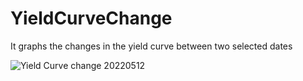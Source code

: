 # YieldCurveChange
It graphs the changes in the yield curve between two selected dates

![Yield Curve change 20220512](https://user-images.githubusercontent.com/83195465/168473692-b7d60432-56f9-4b0d-8948-ff4c747fc5dd.png)
